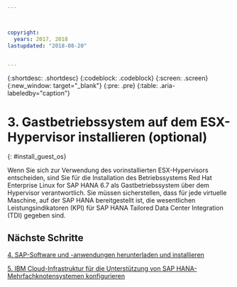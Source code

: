 ```yaml
---



copyright:
  years: 2017, 2018
lastupdated: "2018-08-20"


---
```


{:shortdesc: .shortdesc}
{:codeblock: .codeblock}
{:screen: .screen}
{:new_window: target="_blank"}
{:pre: .pre}
{:table: .aria-labeledby="caption"}

# 3. Gastbetriebssystem auf dem ESX-Hypervisor installieren (optional)
{: #install_guest_os}

Wenn Sie sich zur Verwendung des vorinstallierten ESX-Hypervisors entscheiden, sind Sie für die Installation des Betriebssystems Red Hat Enterprise Linux for SAP HANA 6.7 als Gastbetriebssystem über dem Hypervisor verantwortlich. Sie müssen sicherstellen, dass für jede virtuelle Maschine, auf der SAP HANA bereitgestellt ist, die wesentlichen Leistungsindikatoren (KPI) für SAP HANA Tailored Data Center Integration (TDI) gegeben sind.

## Nächste Schritte

  [4. SAP-Software und -anwendungen herunterladen und installieren](/docs/infrastructure/sap-hana/hana-installing-SAP-landscape.html)

  [5. IBM Cloud-Infrastruktur für die Unterstützung von SAP HANA-Mehrfachknotensystemen konfigurieren](/docs/infrastructure/sap-hana/hana-multi-node.html)
